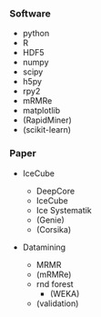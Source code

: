 ### Software ###
- python
- R
- HDF5
- numpy
- scipy
- h5py
- rpy2
- mRMRe
- matplotlib
- (RapidMiner)
- (scikit-learn)

### Paper ###
- IceCube
    - DeepCore
    - IceCube
    - Ice Systematik
    - (Genie)
    - (Corsika)

- Datamining
    - MRMR
    - (mRMRe)
    - rnd forest
        - (WEKA)
    - (validation)
